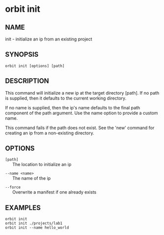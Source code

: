 # __orbit init__

## __NAME__

init - initialize an ip from an existing project

## __SYNOPSIS__

```
orbit init [options] [path]
```

## __DESCRIPTION__

This command will initialize a new ip at the target directory [path]. If no path
is supplied, then it defaults to the current working directory.

If no name is supplied, then the ip's name defaults to the final path component
of the path argument. Use the name option to provide a custom name.

This command fails if the path does not exist. See the 'new' command for
creating an ip from a non-existing directory.

## __OPTIONS__

`[path]`  
      The location to initialize an ip

`--name <name>`  
      The name of the ip

`--force`  
      Overwrite a manifest if one already exists

## __EXAMPLES__

```
orbit init
orbit init ./projects/lab1
orbit init --name hello_world
```

